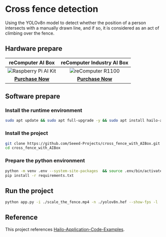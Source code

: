# Cross fence detection

Using the YOLOv8n model to detect whether the position of a person intersects with a manually drawn line, and if so, it is considered as an act of climbing over the fence.

## Hardware prepare

|                                               reComputer AI Box                                            |                                              reComputer Industry AI Box                                             |
| :----------------------------------------------------------------------------------------------------------------: | :-----------------------------------------------------------------------------------------------------------: |
| ![Raspberry Pi AI Kit](https://media-cdn.seeedstudio.com/media/catalog/product/cache/bb49d3ec4ee05b6f018e93f896b8a25d/i/m/image114993560.jpeg) | ![reComputer R1100](https://media-cdn.seeedstudio.com/media/catalog/product/cache/bb49d3ec4ee05b6f018e93f896b8a25d/2/-/2-114993595-recomputer-ai-industrial-r2135-12.jpg) |
| [**Purchase Now**](https://www.seeedstudio.com/reComputer-AI-R2130-12-p-6368.html?utm_source=PiAICourse&utm_medium=github&utm_campaign=Course) | [**Purchase Now**](https://www.seeedstudio.com/reComputer-AI-Industrial-R2135-12-p-6432.html?utm_source=PiAICourse&utm_medium=github&utm_campaign=Course) |

## Software prepare

### Install the runtime environment 

```bash
sudo apt update && sudo apt full-upgrade -y && sudo apt install hailo-all
```

### Install the project

```bash
git clone https://github.com/Seeed-Projects/cross_fence_with_AIBox.git
cd cross_fence_with_AIBox
```

### Prepare the python environment

```bash
python -m venv .env --system-site-packages  && source .env/bin/activate
pip install -r requirements.txt
```

## Run the project

```bash
python app.py -i ./scale_the_fence.mp4 -n ./yolov8n.hef --show-fps -l ./common/coco.txt 
```

## Reference

This project references  [Hailo-Application-Code-Examples](https://github.com/hailo-ai/Hailo-Application-Code-Examples).

